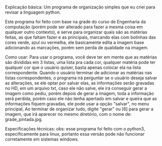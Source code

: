 Explicação básica:
Um programa de organização simples que eu criei para revisar a linguagem python.

Este programa foi feito com base na grade do curso de Engenharia da computação (porém pode ser alterado para fazer a mesma coisa em qualquer outro contexto), e serve para organizar quais são as matérias feitas, as que faltam fazer e as principais, marcando elas com bolinhas das cores verde, azul ou vermelha, ele basicamente edita a imagem base adicionando as marcações, porém sem perda de qualidade na imagem.

Como usar:
Para usar o programa, você deve ter em mente que as matérias são divididas em 3 listas, uma lista pra cada cor, qualquer matéria pode ter qualquer cor que o usuário quiser, basta apenas colocar ela na lista correspondente. 
Quando o usuário terminar de adicionar as matérias nas listas correspondentes, o programa irá perguntar se o usuário deseja salvar as alterações, se ele optar por salvar elas, as informações serão gravadas no HD, em um arquivo txt, caso ele não salve, ele irá conseguir gerar a imagem como pediu, porém depois de gerar a imagem, toda a informação será perdida, porém caso ele não tenha apertado em salvar e queira que as informações fiquem gravadas, ele pode usar a opção "salvar", no menu principal, Ao terminar de organizar tudo, digite "gerar" ou [6] para gerar a imagem, que irá aparecer no mesmo diretório, com o nome de: grade_pintada.jpg.

Especificações técnicas:
obs: esse programa foi feito com o python3, especificamente para linux, portanto essa versão pode não funcionar corretamente em sistemas windows.